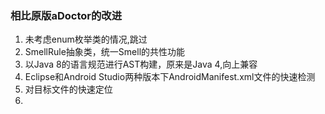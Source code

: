 ### 相比原版aDoctor的改进
1. 未考虑enum枚举类的情况,跳过
2. SmellRule抽象类，统一Smell的共性功能
3. 以Java 8的语言规范进行AST构建，原来是Java 4,向上兼容
4. Eclipse和Android Studio两种版本下AndroidManifest.xml文件的快速检测
5. 对目标文件的快速定位
6. 